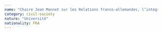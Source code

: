 ```yaml
---
name: "Chaire Jean Monnet sur les Relations franco-allemandes, l’intégration européenne et la mondialisation -Grenoble"
category: civil-society
nature: "Université"
nationality: FRA
---
```


